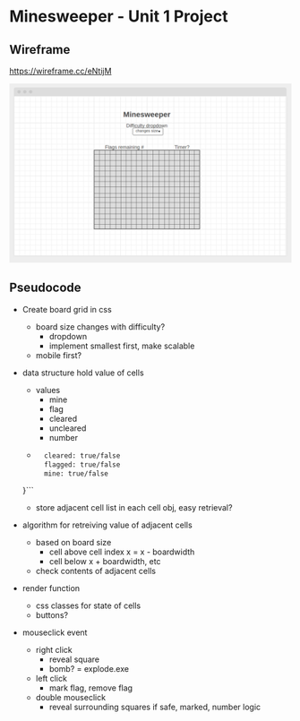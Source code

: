 # Minesweeper -  Unit 1 Project

## Wireframe

https://wireframe.cc/eNtijM

![Minesweeper Wireframe](https://raw.githubusercontent.com/snyles/project-minesweeper/main/img/minesweep-wire.png)

## Pseudocode

* Create board grid in css
  * board size changes with difficulty?
    * dropdown
    * implement smallest first, make scalable
  * mobile first? 

* data structure hold value of cells
  * values
    * mine
    * flag
    * cleared
    * uncleared
    * number
  * ```object cell = {
      cleared: true/false
      flagged: true/false
      mine: true/false
  }```
  * store adjacent cell list in each cell obj, easy retrieval? 
 

* algorithm for retreiving value of adjacent cells
  * based on board size
    * cell above cell index x = x - boardwidth
    * cell below x + boardwidth, etc
  * check contents of adjacent cells


* render function
  * css classes for state of cells
  * buttons?

* mouseclick event
  * right click
    * reveal square
    * bomb? = explode.exe
  * left click
    * mark flag, remove flag
  * double mouseclick
    * reveal surrounding squares if safe, marked, number logic

